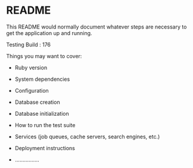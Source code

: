 # README

This README would normally document whatever steps are necessary to get the
application up and running.

Testing Build : 176

Things you may want to cover:

* Ruby version

* System dependencies

* Configuration

* Database creation

* Database initialization

* How to run the test suite

* Services (job queues, cache servers, search engines, etc.)

* Deployment instructions

* ................
